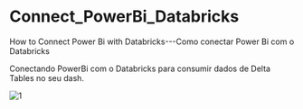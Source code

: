# Connect_PowerBi_Databricks
How to Connect Power Bi with Databricks---Como conectar Power Bi com o Databricks

Conectando PowerBi com o Databricks para consumir dados de Delta Tables no seu dash. 

![1](https://github.com/gabrielabrag/Connect_PowerBi_Databricks/assets/108342265/bdfc15c7-aa55-4361-9a42-9a488b788d7c)


